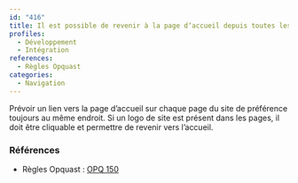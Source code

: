 ```yaml
---
id: "416"
title: Il est possible de revenir à la page d‘accueil depuis toutes les pages.
profiles:
  - Développement
  - Intégration
references:
  - Règles Opquast
categories:
  - Navigation
---
```


Prévoir un lien vers la page d’accueil sur chaque page du site de préférence toujours au même endroit.
Si un logo de site est présent dans les pages, il doit être cliquable et permettre de revenir vers l’accueil.

### Références

*   Règles Opquast : [OPQ 150](https://checklists.opquast.com/fr/assurance-qualite-web/il-est-possible-de-revenir-a-la-page-daccueil-depuis-toutes-les-pages)
